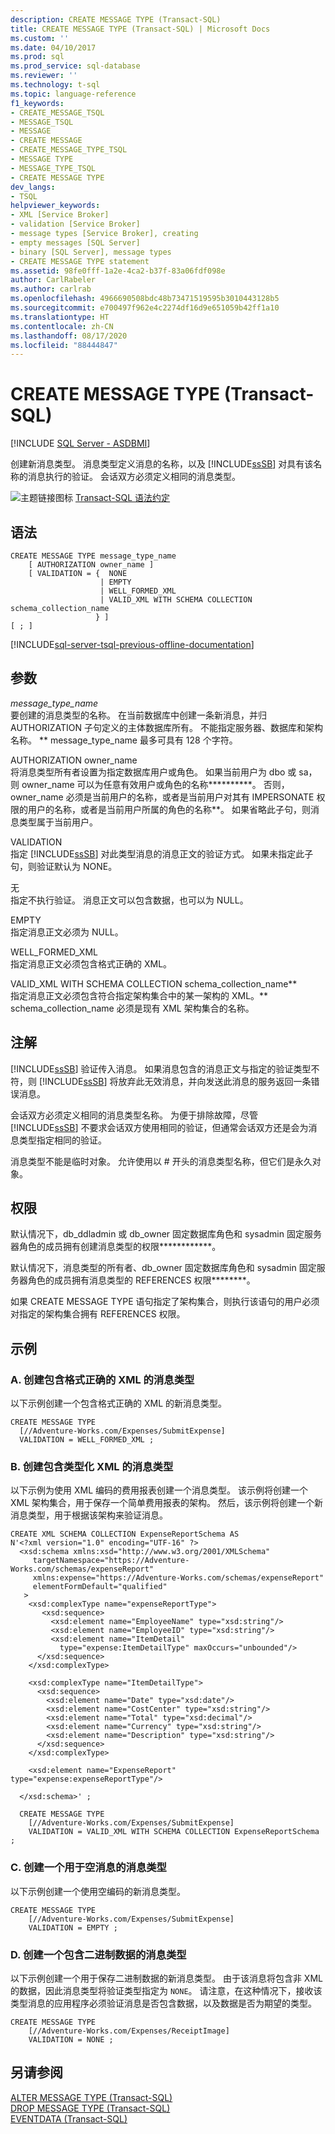 ```yaml
---
description: CREATE MESSAGE TYPE (Transact-SQL)
title: CREATE MESSAGE TYPE (Transact-SQL) | Microsoft Docs
ms.custom: ''
ms.date: 04/10/2017
ms.prod: sql
ms.prod_service: sql-database
ms.reviewer: ''
ms.technology: t-sql
ms.topic: language-reference
f1_keywords:
- CREATE_MESSAGE_TSQL
- MESSAGE_TSQL
- MESSAGE
- CREATE MESSAGE
- CREATE_MESSAGE_TYPE_TSQL
- MESSAGE TYPE
- MESSAGE_TYPE_TSQL
- CREATE MESSAGE TYPE
dev_langs:
- TSQL
helpviewer_keywords:
- XML [Service Broker]
- validation [Service Broker]
- message types [Service Broker], creating
- empty messages [SQL Server]
- binary [SQL Server], message types
- CREATE MESSAGE TYPE statement
ms.assetid: 98fe0fff-1a2e-4ca2-b37f-83a06fdf098e
author: CarlRabeler
ms.author: carlrab
ms.openlocfilehash: 4966690508bdc48b73471519595b3010443128b5
ms.sourcegitcommit: e700497f962e4c2274df16d9e651059b42ff1a10
ms.translationtype: HT
ms.contentlocale: zh-CN
ms.lasthandoff: 08/17/2020
ms.locfileid: "88444847"
---
```

# <a name="create-message-type-transact-sql"></a>CREATE MESSAGE TYPE (Transact-SQL)
[!INCLUDE [SQL Server - ASDBMI](../../includes/applies-to-version/sql-asdbmi.md)]

  创建新消息类型。 消息类型定义消息的名称，以及 [!INCLUDE[ssSB](../../includes/sssb-md.md)] 对具有该名称的消息执行的验证。 会话双方必须定义相同的消息类型。  
  
 ![主题链接图标](../../database-engine/configure-windows/media/topic-link.gif "“主题链接”图标") [Transact-SQL 语法约定](../../t-sql/language-elements/transact-sql-syntax-conventions-transact-sql.md)  
  
## <a name="syntax"></a>语法  
  
```syntaxsql
CREATE MESSAGE TYPE message_type_name  
    [ AUTHORIZATION owner_name ]  
    [ VALIDATION = {  NONE  
                    | EMPTY   
                    | WELL_FORMED_XML  
                    | VALID_XML WITH SCHEMA COLLECTION schema_collection_name  
                   } ]  
[ ; ]  
```  
  
[!INCLUDE[sql-server-tsql-previous-offline-documentation](../../includes/sql-server-tsql-previous-offline-documentation.md)]

## <a name="arguments"></a>参数
 *message_type_name*  
 要创建的消息类型的名称。 在当前数据库中创建一条新消息，并归 AUTHORIZATION 子句定义的主体数据库所有。 不能指定服务器、数据库和架构名称。 ** message_type_name 最多可具有 128 个字符。  
  
 AUTHORIZATION owner_name   
 将消息类型所有者设置为指定数据库用户或角色。 如果当前用户为 dbo 或 sa，则 owner_name 可以为任意有效用户或角色的名称**********。 否则，owner_name 必须是当前用户的名称，或者是当前用户对其有 IMPERSONATE 权限的用户的名称，或者是当前用户所属的角色的名称**。 如果省略此子句，则消息类型属于当前用户。  
  
 VALIDATION  
 指定 [!INCLUDE[ssSB](../../includes/sssb-md.md)] 对此类型消息的消息正文的验证方式。 如果未指定此子句，则验证默认为 NONE。  
  
 无  
 指定不执行验证。 消息正文可以包含数据，也可以为 NULL。  
  
 EMPTY  
 指定消息正文必须为 NULL。  
  
 WELL_FORMED_XML  
 指定消息正文必须包含格式正确的 XML。  
  
 VALID_XML WITH SCHEMA COLLECTION schema_collection_name**  
 指定消息正文必须包含符合指定架构集合中的某一架构的 XML。** schema_collection_name 必须是现有 XML 架构集合的名称。  
  
## <a name="remarks"></a>注解  
 [!INCLUDE[ssSB](../../includes/sssb-md.md)] 验证传入消息。 如果消息包含的消息正文与指定的验证类型不符，则 [!INCLUDE[ssSB](../../includes/sssb-md.md)] 将放弃此无效消息，并向发送此消息的服务返回一条错误消息。  
  
 会话双方必须定义相同的消息类型名称。 为便于排除故障，尽管 [!INCLUDE[ssSB](../../includes/sssb-md.md)] 不要求会话双方使用相同的验证，但通常会话双方还是会为消息类型指定相同的验证。  
  
 消息类型不能是临时对象。 允许使用以 # 开头的消息类型名称，但它们是永久对象。  
  
## <a name="permissions"></a>权限  
 默认情况下，db_ddladmin 或 db_owner 固定数据库角色和 sysadmin 固定服务器角色的成员拥有创建消息类型的权限************。  
  
 默认情况下，消息类型的所有者、db_owner 固定数据库角色和 sysadmin 固定服务器角色的成员拥有消息类型的 REFERENCES 权限********。  
  
 如果 CREATE MESSAGE TYPE 语句指定了架构集合，则执行该语句的用户必须对指定的架构集合拥有 REFERENCES 权限。  
  
## <a name="examples"></a>示例  
  
### <a name="a-creating-a-message-type-containing-well-formed-xml"></a>A. 创建包含格式正确的 XML 的消息类型  
 以下示例创建一个包含格式正确的 XML 的新消息类型。  
  
```  
CREATE MESSAGE TYPE  
  [//Adventure-Works.com/Expenses/SubmitExpense]  
  VALIDATION = WELL_FORMED_XML ;     
```  
  
### <a name="b-creating-a-message-type-containing-typed-xml"></a>B. 创建包含类型化 XML 的消息类型  
 以下示例为使用 XML 编码的费用报表创建一个消息类型。 该示例将创建一个 XML 架构集合，用于保存一个简单费用报表的架构。 然后，该示例将创建一个新消息类型，用于根据该架构来验证消息。  
  
```  
CREATE XML SCHEMA COLLECTION ExpenseReportSchema AS  
N'<?xml version="1.0" encoding="UTF-16" ?>  
  <xsd:schema xmlns:xsd="http://www.w3.org/2001/XMLSchema"  
     targetNamespace="https://Adventure-Works.com/schemas/expenseReport"  
     xmlns:expense="https://Adventure-Works.com/schemas/expenseReport"  
     elementFormDefault="qualified"  
   >   
    <xsd:complexType name="expenseReportType">  
       <xsd:sequence>  
         <xsd:element name="EmployeeName" type="xsd:string"/>  
         <xsd:element name="EmployeeID" type="xsd:string"/>  
         <xsd:element name="ItemDetail"  
           type="expense:ItemDetailType" maxOccurs="unbounded"/>  
      </xsd:sequence>  
    </xsd:complexType>  
  
    <xsd:complexType name="ItemDetailType">  
      <xsd:sequence>  
        <xsd:element name="Date" type="xsd:date"/>  
        <xsd:element name="CostCenter" type="xsd:string"/>  
        <xsd:element name="Total" type="xsd:decimal"/>  
        <xsd:element name="Currency" type="xsd:string"/>  
        <xsd:element name="Description" type="xsd:string"/>  
      </xsd:sequence>  
    </xsd:complexType>  
  
    <xsd:element name="ExpenseReport" type="expense:expenseReportType"/>  
  
  </xsd:schema>' ;  
  
  CREATE MESSAGE TYPE  
    [//Adventure-Works.com/Expenses/SubmitExpense]  
    VALIDATION = VALID_XML WITH SCHEMA COLLECTION ExpenseReportSchema ;  
```  
  
### <a name="c-creating-a-message-type-for-an-empty-message"></a>C. 创建一个用于空消息的消息类型  
 以下示例创建一个使用空编码的新消息类型。  
  
```  
CREATE MESSAGE TYPE  
    [//Adventure-Works.com/Expenses/SubmitExpense]  
    VALIDATION = EMPTY ;  
```  
  
### <a name="d-creating-a-message-type-containing-binary-data"></a>D. 创建一个包含二进制数据的消息类型  
 以下示例创建一个用于保存二进制数据的新消息类型。 由于该消息将包含非 XML 的数据，因此消息类型将验证类型指定为 `NONE`。 请注意，在这种情况下，接收该类型消息的应用程序必须验证消息是否包含数据，以及数据是否为期望的类型。  
  
```  
CREATE MESSAGE TYPE  
    [//Adventure-Works.com/Expenses/ReceiptImage]  
    VALIDATION = NONE ;  
```  
  
## <a name="see-also"></a>另请参阅  
 [ALTER MESSAGE TYPE (Transact-SQL)](../../t-sql/statements/alter-message-type-transact-sql.md)   
 [DROP MESSAGE TYPE (Transact-SQL)](../../t-sql/statements/drop-message-type-transact-sql.md)   
 [EVENTDATA (Transact-SQL)](../../t-sql/functions/eventdata-transact-sql.md)  
  
  
